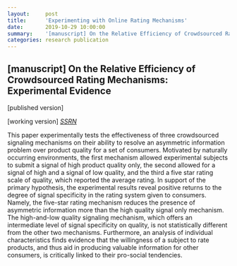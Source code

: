 ```yaml
---
layout:     post
title:      'Experimenting with Online Rating Mechanisms'
date:       2019-10-29 10:00:00
summary:    '[manuscript] On the Relative Efficiency of Crowdsourced Rating Mechanisms: Experimental Evidence'
categories: research publication
---
```


<h2>&#91;manuscript&#93; On the Relative Efficiency of Crowdsourced Rating Mechanisms: Experimental Evidence</h2>

&#91;published version&#93; 

&#91;working version&#93; <em>[SSRN](https://papers.ssrn.com/sol3/papers.cfm?abstract_id=3472119)</em>

This paper experimentally tests the effectiveness of three crowdsourced signaling mechanisms on their ability to resolve an asymmetric information problem over product quality for a set of consumers. Motivated by naturally occurring environments, the first mechanism allowed experimental subjects to submit a signal of high product quality only, the second allowed for a signal of high and a signal of low quality, and the third a five star rating scale of quality, which reported the average rating. In support of the primary hypothesis, the experimental results reveal positive returns to the degree of signal specificity in the rating system given to consumers. Namely, the five-star rating mechanism reduces the presence of asymmetric information more than the high quality signal only mechanism. The high-and-low quality signaling mechanism, which offers an intermediate level of signal specificity on quality, is not statistically different from the other two mechanisms. Furthermore, an analysis of individual characteristics finds evidence that the willingness of a subject to rate products, and thus aid in producing valuable information for other consumers, is critically linked to their pro-social tendencies.